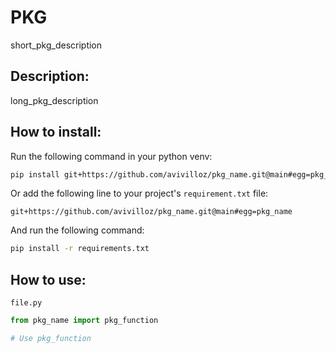 # PKG

short_pkg_description

## Description:

long_pkg_description

## How to install:

Run the following command in your python venv:

```bash
pip install git+https://github.com/avivilloz/pkg_name.git@main#egg=pkg_name
```

Or add the following line to your project's `requirement.txt` file:

```
git+https://github.com/avivilloz/pkg_name.git@main#egg=pkg_name
```

And run the following command:

```bash
pip install -r requirements.txt
```

## How to use:

`file.py`
```python
from pkg_name import pkg_function

# Use pkg_function
```